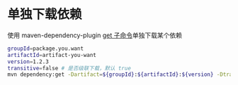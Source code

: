 # 单独下载依赖

使用 maven-dependency-plugin [get 子命令](https://maven.apache.org/plugins/maven-dependency-plugin/get-mojo.html)单独下载某个依赖

```bash
groupId=package.you.want
artifactId=artifact-you-want
version=1.2.3
transitive=false # 是否级联下载，默认 true
mvn dependency:get -Dartifact=${groupId}:${artifactId}:${version} -Dtransitive=${transitive}
```
